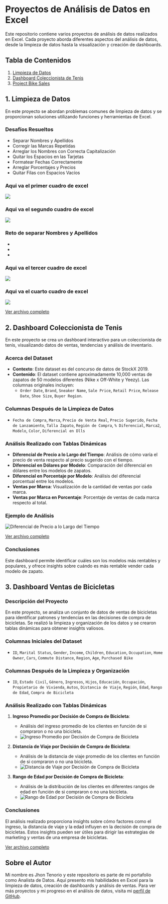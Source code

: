 # Proyectos de Análisis de Datos en Excel

Este repositorio contiene varios proyectos de análisis de datos realizados en Excel. Cada proyecto aborda diferentes aspectos del análisis de datos, desde la limpieza de datos hasta la visualización y creación de dashboards.

## Tabla de Contenidos
1. [Limpieza de Datos](#limpieza-de-datos)
2. [Dashboard Coleccionista de Tenis](#dashboard-coleccionista-de-tenis)
3. [Project Bike Sales](#project-bike-sales)

## 1. Limpieza de Datos
En este proyecto se abordan problemas comunes de limpieza de datos y se proporcionan soluciones utilizando funciones y herramientas de Excel.

### Desafíos Resueltos
- Separar Nombres y Apellidos
- Corregir las Marcas Repetidas
- Arreglar los Nombres con Correcta Capitalización
- Quitar los Espacios en las Tarjetas
- Formatear Fechas Correctamente
- Arreglar Porcentajes y Precios
- Quitar Filas con Espacios Vacíos

### Aqui va el primer cuadro de excel
![](images-limpieza-datos/Limpieza1c1.png)

### Aqui va el segundo cuadro de excel
![](images-limpieza-datos/limpieza1c2.png)

### Reto de separar Nombres y Apellidos
-
-
-

### Aqui va el tercer cuadro de excel
![](images-limpieza-datos/limpieza2c1.png)

### Aqui va el cuarto cuadro de excel
![](images-limpieza-datos/Limpieza2c2.png)

[Ver archivo completo](https://github.com/BryanTenorio/Excels-Projects/blob/4f3ae4121c73b607cbdb224fa3513f92fc1d031b/Limpieza%20Datos.xlsx)

## 2. Dashboard Coleccionista de Tenis
En este proyecto se crea un dashboard interactivo para un coleccionista de tenis, visualizando datos de ventas, tendencias y análisis de inventario.

### Acerca del Dataset
- **Contexto**: Este dataset es del concurso de datos de StockX 2019.
- **Contenido**: El dataset contiene aproximadamente 10,000 ventas de zapatos de 50 modelos diferentes (Nike x Off-White y Yeezy). Las columnas originales incluyen:
  - `Order Date`, `Brand`, `Sneaker Name`, `Sale Price`, `Retail Price`, `Release Date`, `Shoe Size`, `Buyer Region`.

### Columnas Después de la Limpieza de Datos
  - `Fecha de Compra`, `Marca`, `Precio de Venta Real`, `Precio Sugerido`, `Fecha de Lanzamiento`, `Talla Zapato`, `Región de Compra`, `% Diferencial`, `Marca2`, `Modelo`, `Color`, `Diferencial en Dlls`

### Análisis Realizado con Tablas Dinámicas
- **Diferencial de Precio a lo Largo del Tiempo**: Análisis de cómo varía el precio de venta respecto al precio sugerido con el tiempo.
- **Diferencial en Dólares por Modelo**: Comparación del diferencial en dólares entre los modelos de zapatos.
- **Diferencial en Porcentaje por Modelo**: Análisis del diferencial porcentual entre los modelos.
- **Ventas por Marca**: Visualización de la cantidad de ventas por cada marca.
- **Ventas por Marca en Porcentaje**: Porcentaje de ventas de cada marca respecto al total.

### Ejemplo de Análisis
![Diferencial de Precio a lo Largo del Tiempo](images-tenis/Diferencial-precio-largo-tiempo.png)

[Ver archivo completo](https://github.com/BryanTenorio/Excels-Projects/blob/4f3ae4121c73b607cbdb224fa3513f92fc1d031b/Coleccionista%20Tenis.xlsx)

### Conclusiones
Este dashboard permite identificar cuáles son los modelos más rentables y populares, y ofrece insights sobre cuándo es más rentable vender cada modelo de zapato.


## 3. Dashboard Ventas de Bicicletas

### Descripción del Proyecto
En este proyecto, se analiza un conjunto de datos de ventas de bicicletas para identificar patrones y tendencias en las decisiones de compra de bicicletas. Se realizó la limpieza y organización de los datos y se crearon tablas dinámicas para obtener insights valiosos.

### Columnas Iniciales del Dataset
  - `ID`, `Marital Status`, `Gender`, `Income`, `Children`, `Education`, `Occupation`, `Home Owner`, `Cars`, `Commute Distance`, `Region`, `Age`, `Purchased Bike`

### Columnas Después de la Limpieza y Organización
  - `ID`, `Estado Civil`, `Género`, `Ingresos`, `Hijos`, `Educación`, `Occupación`, `Propietario de Vivienda`, `Autos`, `Distancia de Viaje`, `Región`, `Edad`, `Rango de Edad`, `Compra de Bicicleta`

### Análisis Realizado con Tablas Dinámicas

1. **Ingreso Promedio por Decisión de Compra de Bicicleta**:
   - Análisis del ingreso promedio de los clientes en función de si compraron o no una bicicleta.
   - ![Ingreso Promedio por Decisión de Compra de Bicicleta](ruta/a/la/imagen/avg_income_per_bike_purchase.png)

2. **Distancia de Viaje por Decisión de Compra de Bicicleta**:
   - Análisis de la distancia de viaje promedio de los clientes en función de si compraron o no una bicicleta.
   - ![Distancia de Viaje por Decisión de Compra de Bicicleta](ruta/a/la/imagen/commute_distance_per_bike_purchase.png)

3. **Rango de Edad por Decisión de Compra de Bicicleta**:
   - Análisis de la distribución de los clientes en diferentes rangos de edad en función de si compraron o no una bicicleta.
   - ![Rango de Edad por Decisión de Compra de Bicicleta](ruta/a/la/imagen/age_bracket_per_bike_purchase.png)

### Conclusiones
El análisis realizado proporciona insights sobre cómo factores como el ingreso, la distancia de viaje y la edad influyen en la decisión de compra de bicicletas. Estos insights pueden ser útiles para dirigir las estrategias de marketing y ventas de una empresa de bicicletas.

[Ver archivo completo](https://github.com/BryanTenorio/Excels-Projects/blob/4f3ae4121c73b607cbdb224fa3513f92fc1d031b/Venta%20Bicicletas.xlsx)

## Sobre el Autor
Mi nombre es Jhon Tenorio y este repositorio es parte de mi portafolio como Analista de Datos. Aquí presento mis habilidades en Excel para la limpieza de datos, creación de dashboards y análisis de ventas. Para ver más proyectos y mi progreso en el análisis de datos, visita mi [perfil de GitHub](https://github.com/BryanTenorio).
